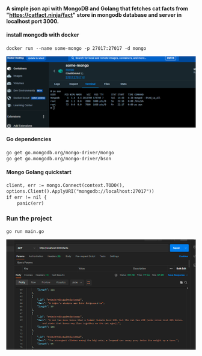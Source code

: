 #### A simple json api with MongoDB and Golang that fetches cat facts from "https://catfact.ninja/fact" store in mongodb database and server in localhost port 3000.

#### install mongodb with docker
```
docker run --name some-mongo -p 27017:27017 -d mongo
```
![docker](./images/mongoContainer.png)

#### Go dependencies
```
go get go.mongodb.org/mongo-driver/mongo
go get go.mongodb.org/mongo-driver/bson
```

#### Mongo Golang quickstart 
```
client, err := mongo.Connect(context.TODO(), options.Client().ApplyURI("mongodb://localhost:27017"))
if err != nil {
    panic(err)
```

### Run the project
```
go run main.go
```
![API](./images/API.png) 
